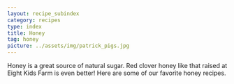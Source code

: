 ```yaml
---
layout: recipe_subindex
category: recipes
type: index
title: Honey
tag: honey
picture: ../assets/img/patrick_pigs.jpg
---
```


Honey is a great source of natural sugar. Red clover honey like that raised at Eight Kids Farm is even better! Here are some of our favorite honey recipes.
